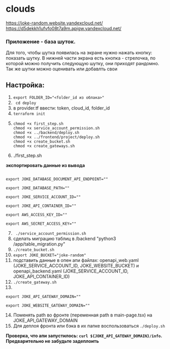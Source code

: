 # clouds


https://joke-random.website.yandexcloud.net/
https://d5dekkh1ufvfo08t7a9m.apigw.yandexcloud.net/

### Приложение - база шуток. 
Для того, чтобы шутка появилась на экране нужно нажать кнопку: показать шутку. В нижней части экрана есть кнопка - стрелочка, по которой можно получить следующую шутку, они приходят рандомно. Так же шутки можно оценивать или добавлть свои

## Настройка: 

1. `export FOLDER_ID="<folder_id из облака>"`
2. ` cd deploy`
3. в provider.tf ввести: token, cloud_id, folder_id
4. `terraform init`
5. ```
   chmod +x first_step.sh
   chmod +x service_account_permission.sh
   chmod +x ../backend/deploy.sh
   chmod +x ../frontend/project/deploy.sh
   chmod +x create_bucket.sh
   chmod +x create_gateways.sh
   ```
6. ./first_step.sh

**экспортировать данные из вывода**

```export JOKE_API_REPOSITORY_NAME=""

export JOKE_DATABASE_DOCUMENT_API_ENDPOINT=""

export JOKE_DATABASE_PATH=""

export JOKE_SERVICE_ACCOUNT_ID=""

export JOKE_API_CONTAINER_ID=""

export AWS_ACCESS_KEY_ID=""

export AWS_SECRET_ACCESS_KEY=""
```



7. ` ./service_account_permission.sh`
8. сделать миграцию таблиц в /backend "python3 /app/table_migration.py"
9. `./create_bucket.sh`
10. `export JOKE_BUCKET="joke-random"`
11. подставить данные в опен апи файлах: openapi_web.yaml (JOKE_SERVICE_ACCOUNT_ID, JOKE_WEBSITE_BUCKET) и openapi_backend.yaml (JOKE_SERVICE_ACCOUNT_ID, JOKE_API_CONTAINER_ID)
12. `./create_gateway.sh`
13.
```
export JOKE_API_GATEWAY_DOMAIN=""

export JOKE_WEBSITE_GATEWAY_DOMAIN=""
```
14. Поменять path во фронте (переменная path в main-page.tsx) на JOKE_API_GATEWAY_DOMAIN 
15. Для деплоя фронта или бэка в их папке воспользоваться `./deploy.sh`


**Проверка, что апи запустилось: `curl ${JOKE_API_GATEWAY_DOMAIN}/info`. Предварительно не забудьте задеплоить**